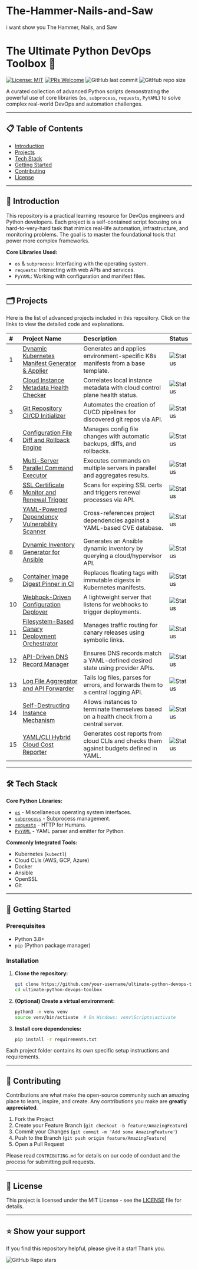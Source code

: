 # The-Hammer-Nails-and-Saw
i want show you The Hammer, Nails, and Saw

# The Ultimate Python DevOps Toolbox 🧰

[![License: MIT](https://img.shields.io/badge/License-MIT-yellow.svg)](https://opensource.org/licenses/MIT)
[![PRs Welcome](https://img.shields.io/badge/PRs-welcome-brightgreen.svg)](http://makeapullrequest.com)
![GitHub last commit](https://img.shields.io/github/last-commit/saeedmfat/The-Hammer-Nails-and-Saw)
![GitHub repo size](https://img.shields.io/github/repo-size/saeedmfat/The-Hammer-Nails-and-Saw)

A curated collection of advanced Python scripts demonstrating the powerful use of core libraries (`os`, `subprocess`, `requests`, `PyYAML`) to solve complex real-world DevOps and automation challenges.

---

## 📋 Table of Contents

- [Introduction](#-introduction)
- [Projects](#-projects)
- [Tech Stack](#-tech-stack)
- [Getting Started](#-getting-started)
- [Contributing](#-contributing)
- [License](#-license)

---

## 🚀 Introduction

This repository is a practical learning resource for DevOps engineers and Python developers. Each project is a self-contained script focusing on a hard-to-very-hard task that mimics real-life automation, infrastructure, and monitoring problems. The goal is to master the foundational tools that power more complex frameworks.

**Core Libraries Used:**
- `os` & `subprocess`: Interfacing with the operating system.
- `requests`: Interacting with web APIs and services.
- `PyYAML`: Working with configuration and manifest files.

---

## 🗂 Projects

Here is the list of advanced projects included in this repository. Click on the links to view the detailed code and explanations.

| # | Project Name | Description | Status |
| :-- | :--- | :--- | :--- |
| 1 | [Dynamic Kubernetes Manifest Generator & Applier](projects/01-k8s-manifest-generator/) | Generates and applies environment-specific K8s manifests from a base template. | ![Status](https://img.shields.io/badge/Status-Planning-lightgrey) |
| 2 | [Cloud Instance Metadata Health Checker](projects/02-cloud-metadata-checker/) | Correlates local instance metadata with cloud control plane health status. | ![Status](https://img.shields.io/badge/Status-Planning-lightgrey) |
| 3 | [Git Repository CI/CD Initializer](projects/03-git-ci-cd-initializer/) | Automates the creation of CI/CD pipelines for discovered git repos via API. | ![Status](https://img.shields.io/badge/Status-Planning-lightgrey) |
| 4 | [Configuration File Diff and Rollback Engine](projects/04-config-diff-rollback/) | Manages config file changes with automatic backups, diffs, and rollbacks. | ![Status](https://img.shields.io/badge/Status-Planning-lightgrey) |
| 5 | [Multi-Server Parallel Command Executor](projects/05-parallel-ssh-executor/) | Executes commands on multiple servers in parallel and aggregates results. | ![Status](https://img.shields.io/badge/Status-Planning-lightgrey) |
| 6 | [SSL Certificate Monitor and Renewal Trigger](projects/06-ssl-cert-monitor/) | Scans for expiring SSL certs and triggers renewal processes via API. | ![Status](https://img.shields.io/badge/Status-Planning-lightgrey) |
| 7 | [YAML-Powered Dependency Vulnerability Scanner](projects/07-cve-dependency-scanner/) | Cross-references project dependencies against a YAML-based CVE database. | ![Status](https://img.shields.io/badge/Status-Planning-lightgrey) |
| 8 | [Dynamic Inventory Generator for Ansible](projects/08-ansible-dynamic-inventory/) | Generates an Ansible dynamic inventory by querying a cloud/hypervisor API. | ![Status](https://img.shields.io/badge/Status-Planning-lightgrey) |
| 9 | [Container Image Digest Pinner in CI](projects/09-container-digest-pinner/) | Replaces floating tags with immutable digests in Kubernetes manifests. | ![Status](https://img.shields.io/badge/Status-Planning-lightgrey) |
| 10| [Webhook-Driven Configuration Deployer](projects/10-webhook-deployer/) | A lightweight server that listens for webhooks to trigger deployments. | ![Status](https://img.shields.io/badge/Status-Planning-lightgrey) |
| 11| [Filesystem-Based Canary Deployment Orchestrator](projects/11-canary-deployment-orchestrator/) | Manages traffic routing for canary releases using symbolic links. | ![Status](https://img.shields.io/badge/Status-Planning-lightgrey) |
| 12| [API-Driven DNS Record Manager](projects/12-dns-record-manager/) | Ensures DNS records match a YAML-defined desired state using provider APIs. | ![Status](https://img.shields.io/badge/Status-Planning-lightgrey) |
| 13| [Log File Aggregator and API Forwarder](projects/13-log-aggregator-forwarder/) | Tails log files, parses for errors, and forwards them to a central logging API. | ![Status](https://img.shields.io/badge/Status-Planning-lightgrey) |
| 14| [Self-Destructing Instance Mechanism](projects/14-self-destructing-instance/) | Allows instances to terminate themselves based on a health check from a central server. | ![Status](https://img.shields.io/badge/Status-Planning-lightgrey) |
| 15| [YAML/CLI Hybrid Cloud Cost Reporter](projects/15-cloud-cost-reporter/) | Generates cost reports from cloud CLIs and checks them against budgets defined in YAML. | ![Status](https://img.shields.io/badge/Status-Planning-lightgrey) |

---

## 🛠 Tech Stack

**Core Python Libraries:**
- [`os`](https://docs.python.org/3/library/os.html) - Miscellaneous operating system interfaces.
- [`subprocess`](https://docs.python.org/3/library/subprocess.html) - Subprocess management.
- [`requests`](https://requests.readthedocs.io/) - HTTP for Humans.
- [`PyYAML`](https://pyyaml.org/) - YAML parser and emitter for Python.

**Commonly Integrated Tools:**
- Kubernetes (`kubectl`)
- Cloud CLIs (AWS, GCP, Azure)
- Docker
- Ansible
- OpenSSL
- Git

---

## 🏁 Getting Started

### Prerequisites

- Python 3.8+
- `pip` (Python package manager)

### Installation

1.  **Clone the repository:**
    ```bash
    git clone https://github.com/your-username/ultimate-python-devops-toolbox.git
    cd ultimate-python-devops-toolbox
    ```

2.  **(Optional) Create a virtual environment:**
    ```bash
    python3 -m venv venv
    source venv/bin/activate  # On Windows: venv\Scripts\activate
    ```

3.  **Install core dependencies:**
    ```bash
    pip install -r requirements.txt
    ```

Each project folder contains its own specific setup instructions and requirements.

---

## 🤝 Contributing

Contributions are what make the open-source community such an amazing place to learn, inspire, and create. Any contributions you make are **greatly appreciated**.

1. Fork the Project
2. Create your Feature Branch (`git checkout -b feature/AmazingFeature`)
3. Commit your Changes (`git commit -m 'Add some AmazingFeature'`)
4. Push to the Branch (`git push origin feature/AmazingFeature`)
5. Open a Pull Request

Please read `CONTRIBUTING.md` for details on our code of conduct and the process for submitting pull requests.

---

## 📜 License

This project is licensed under the MIT License - see the [LICENSE](LICENSE) file for details.

---

## ⭐ Show your support

If you find this repository helpful, please give it a star! Thank you.

![GitHub Repo stars](https://img.shields.io/github/stars/your-username/ultimate-python-devops-toolbox?style=social)
